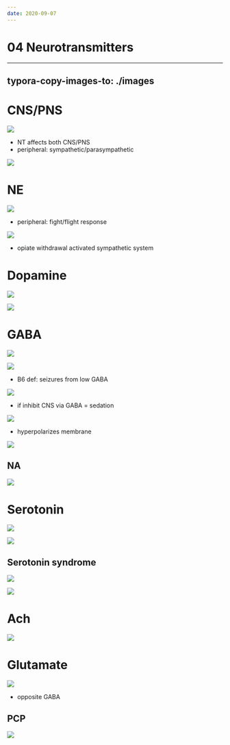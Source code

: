 ```yaml
---
date: 2020-09-07
---
```


# 04 Neurotransmitters
---

## typora-copy-images-to: ./images

# CNS/PNS

<!-- CNS vs PNS NT.. -->

![](https://photos.thisispiggy.com/file/wikiFiles/3FAFD174-7A6B-45F8-BCDE-C1CAD3B94702.jpg)

- NT affects both CNS/PNS
- peripheral: sympathetic/parasympathetic

![](https://photos.thisispiggy.com/file/wikiFiles/CCF5839E-7DFF-4444-98A4-59B3E841D88F.jpg)

# NE

<!-- NE made in, increased level in, decreased level in.. -->

![](https://photos.thisispiggy.com/file/wikiFiles/0C1DFDAE-3BFD-4A30-B8E1-3A1C86A39A04.jpg)

- peripheral: fight/flight response

![](https://photos.thisispiggy.com/file/wikiFiles/8E14914C-B64E-4BAC-A967-2970D0B80127.jpg)

- opiate withdrawal activated sympathetic system

# Dopamine

<!-- dopamine made in, increased level in, decreased level in.. -->

![](https://photos.thisispiggy.com/file/wikiFiles/449A60C7-6228-45EF-BCED-1103F614BD67.jpg)

![](https://photos.thisispiggy.com/file/wikiFiles/D520974C-9CF8-4E78-9138-CF88667EB224.jpg)

# GABA

<!-- GABA made in, increased/decreased level in, cofactor for synthesis.. -->

![](https://photos.thisispiggy.com/file/wikiFiles/81EFC70E-949E-445A-B2C2-EADB9E522A7D.jpg)

![](https://photos.thisispiggy.com/file/wikiFiles/C5E3A58C-9075-486F-89DF-9160C8EBD224.jpg)

- B6 def: seizures from low GABA

<!-- GABA agonist drug function.. -->

![](https://photos.thisispiggy.com/file/wikiFiles/AC260ABF-3E65-4594-8944-0E8178D4ABA8.jpg)

- if inhibit CNS via GABA = sedation

![](https://photos.thisispiggy.com/file/wikiFiles/1E5903E0-2E89-4A24-8FB6-525E05C43F95.jpg)

- hyperpolarizes membrane

<!-- GABA receptor types, locations.. -->

![](https://photos.thisispiggy.com/file/wikiFiles/8EF280E6-2426-4F01-9C96-EA989FE3859A.jpg)

## NA

<!-- ignore.. -->

![](https://photos.thisispiggy.com/file/wikiFiles/41978FB9-295E-4843-8C67-F91426CCA5C0.jpg)

# Serotonin

<!-- serotonin made where.. -->

![](https://photos.thisispiggy.com/file/wikiFiles/CA1E5DB2-D75C-4843-B150-7D128ED1ECCB.jpg)

![](https://photos.thisispiggy.com/file/wikiFiles/C7A57C27-25CA-43D2-B732-DB97EE873482.jpg)

## Serotonin syndrome

<!-- ignore.. -->

![](https://photos.thisispiggy.com/file/wikiFiles/36DFB4A0-D37D-466F-B4A2-313CC69055CA.jpg)

![](https://photos.thisispiggy.com/file/wikiFiles/ADE233FB-E712-4301-83B9-DA7E5E6108AD.jpg)

# Ach

<!-- ach made where. increased/decreased in.. -->

![](https://photos.thisispiggy.com/file/wikiFiles/6F381A0F-ACF3-4E3D-9440-5B0F38B88D07.jpg)

# Glutamate

<!-- glutamade receptor name. What is glutamate toxicity, disease.. -->

![](https://photos.thisispiggy.com/file/wikiFiles/F02B0474-8CC5-4C27-80CB-051EE750CC38.jpg)

- opposite GABA

## PCP

<!-- PCP receptor.. -->

![](https://photos.thisispiggy.com/file/wikiFiles/3EF6CC3A-6405-45E2-AD97-336E77E73DD9.jpg)
